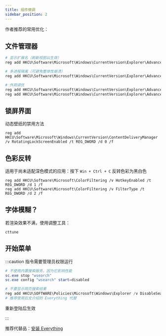 ```yaml
---
title: 组件微调
sidebar_position: 2
---
```


作者推荐的常用优化：

## 文件管理器

```powershell
# 显示扩展名（刷新视图以生效）
reg add HKCU\Software\Microsoft\Windows\CurrentVersion\Explorer\Advanced /v HideFileExt /t REG_DWORD /d 0 /f

# 多进程隔离（可避免整体性崩溃）
reg add HKCU\Software\Microsoft\Windows\CurrentVersion\Explorer\Advanced /v SeparateProcess /t REG_DWORD /d 1 /f

# 外观调优
reg add HKCU\Software\Microsoft\Windows\CurrentVersion\Explorer\Advanced /v AutoCheckSelect /t REG_DWORD /d 1 /f
reg add HKCU\Software\Microsoft\Windows\CurrentVersion\Explorer\Advanced /v LaunchTo /t REG_DWORD /d 1 /f

```

## 锁屏界面

动态壁纸的禁用方法

    reg add HKCU\Software\Microsoft\Windows\CurrentVersion\ContentDeliveryManager /v RotatingLockScreenEnabled /t REG_DWORD /d 0 /f

## 色彩反转

适用于尚未适配深色模式的应用：按下 `Win + Ctrl + C` 反转色彩为黑白色

```
reg add HKCU\Software\Microsoft\ColorFiltering /v HotkeyEnabled /t REG_DWORD /d 1 /f
reg add HKCU\Software\Microsoft\ColorFiltering /v FilterType /t REG_DWORD /d 2 /f

```

## 字体模糊？

若渲染效果不满，使用调整工具：

    cttune

## 开始菜单

:::caution 指令需要管理员权限运行

```powershell
# 不使用内置搜索服务，因为它影响性能
sc.exe stop "wsearch"
sc.exe config "wsearch" start=disabled

# 不要显示网页搜索结果
reg add HKCU\SOFTWARE\Policies\Microsoft\Windows\Explorer /v DisableSearchBoxSuggestions /t REG_DWORD /f /d 1
# 推荐使用后文介绍的 Everything 代替

```

重新登陆后生效

:::

推荐代替品：[安装 Everything](https://www.voidtools.com/zh-cn/downloads/#:~:text=%E4%B8%8B%E8%BD%BD%E7%B2%BE%E7%AE%80%E7%89%88%E5%AE%89%E8%A3%85%E7%89%88%E6%9C%AC%2064%20%E4%BD%8D)

<GetPkg winget="voidtools.Everything.Lite" choco="everything" />
